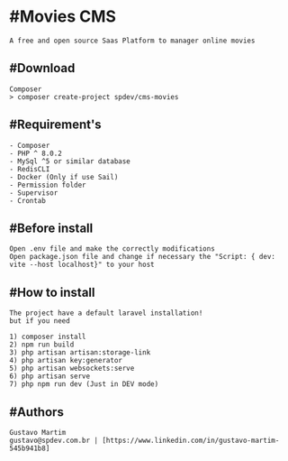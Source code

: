 # #Movies CMS
    A free and open source Saas Platform to manager online movies

## #Download
    Composer
    > composer create-project spdev/cms-movies
## #Requirement's
    - Composer
    - PHP ^ 8.0.2
    - MySql ^5 or similar database
    - RedisCLI
    - Docker (Only if use Sail)
    - Permission folder
    - Supervisor
    - Crontab

## #Before install
    Open .env file and make the correctly modifications
    Open package.json file and change if necessary the "Script: { dev: vite --host localhost}" to your host

## #How to install
    The project have a default laravel installation!
    but if you need

    1) composer install
    2) npm run build
    3) php artisan artisan:storage-link
    4) php artisan key:generator
    5) php artisan websockets:serve
    6) php artisan serve
    7) php npm run dev (Just in DEV mode)

## #Authors
    Gustavo Martim
    gustavo@spdev.com.br | [https://www.linkedin.com/in/gustavo-martim-545b941b8]
